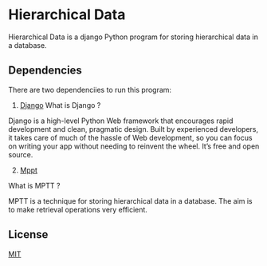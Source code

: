 # Hierarchical Data

Hierarchical Data is a django Python program for storing hierarchical data in a database.

## Dependencies

There are two dependenciies to run this program:  

1) [Django](https://pip.pypa.io/en/stable/)
What is Django ?

Django is a high-level Python Web framework that encourages rapid development and clean, pragmatic design. Built by experienced developers, it takes care of much of the hassle of Web development, so you can focus on writing your app without needing to reinvent the wheel. It’s free and open source.

2) [Mppt](https://www.djangoproject.com/)

What is MPTT ?

MPTT is a technique for storing hierarchical data in a database. The aim is to make retrieval operations very efficient.


## License
[MIT](https://choosealicense.com/licenses/mit/)